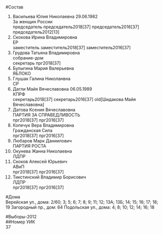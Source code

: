 #Состав  
1. Васильева Юлия Николаевна 29.06.1982  
    За женщин России  
    председатель председатель2018[37] председатель2016[37] председатель2012[13]  
2. Скокова Ирина Владимировна  
    ЕР  
    заместитель заместитель2018[37] заместитель2016[37]  
3. Грудова Татьяна Владимировна  
    собрание-дом  
    секретарь прг2018[37]  
4. Булыгина Мария Валерьевна  
    ЯБЛОКО  
5. Глушак Галина Николанвна  
    СР  
6. Дагли Майя Вячеславовна 06.05.1989  
    КПРФ  
    секретарь2018[37] секретарь2016[37] old[Шидакова Майя Вячеславовна]  
7. Датова Ксения Вячеславовна  
    ПАРТИЯ ЗА СПРАВЕДЛИВОСТЬ  
    прг2018[37] прг2016[37]  
8. Копечук Вера Владимировна  
    Гражданская Сила  
    прг2018[37] прг2016[37]  
9. Любаров Марк Даниилович  
    ПАРТИЯ РОСТА  
10. Окунева Жанна Николаевна  
    ЛДПР  
11. Скоков Алексей Юрьевич  
    АВиП  
    прг2018[37] прг2016[37]  
12. Тикстинский Владимир Борисович  
    ЛДПР  
    прг2018[37] прг2016[37]  
  
#Дома  
Верейская ул., дома: 2/60; 3; 5; 6; 7; 8; 9; 11; 12; 13А; 13Б; 14; 15; 16; 17; 18; 19 Загородный пр., дом: 64 Подольская ул., дома: 4; 8; 10; 12; 14; 16; 18  
  
#Выборы-2012  
##Номер УИК  
37  
